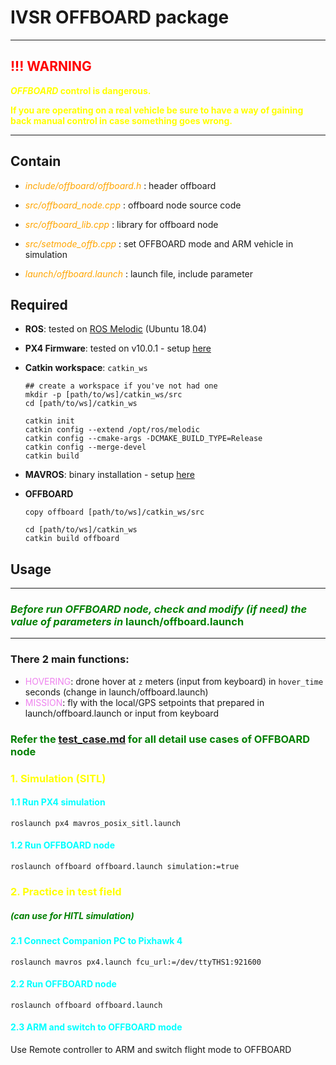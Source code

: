 # IVSR OFFBOARD package

***
## <span style="color:red">!!! WARNING

<span style="color:yellow">__*OFFBOARD* control is dangerous.__

<span style="color:yellow">**If you are operating on a real vehicle be sure to have a way of gaining back manual control in case something goes wrong.**
***

## Contain
- <span style="color:orange">*include/offboard/offboard.h*</span> : header offboard

- <span style="color:orange">*src/offboard_node.cpp*</span>   : offboard node source code
- <span style="color:orange">*src/offboard_lib.cpp*</span>    : library for offboard node
- <span style="color:orange">*src/setmode_offb.cpp*</span>    : set OFFBOARD mode and ARM vehicle in simulation
- <span style="color:orange">*launch/offboard.launch*</span>  : launch file, include parameter

## Required
- **ROS**: tested on [ROS Melodic](http://wiki.ros.org/melodic/Installation/Ubuntu) (Ubuntu     18.04)
- **PX4 Firmware**: tested on v10.0.1 - setup [here](https://github.com/congtranv/px4_install)
- **Catkin workspace**: `catkin_ws`
  ```
  ## create a workspace if you've not had one
  mkdir -p [path/to/ws]/catkin_ws/src
  cd [path/to/ws]/catkin_ws
  ```                                                                                      
  ```
  catkin init
  catkin config --extend /opt/ros/melodic
  catkin config --cmake-args -DCMAKE_BUILD_TYPE=Release
  catkin config --merge-devel
  catkin build
  ```
- **MAVROS**: binary installation - setup [here](https://docs.px4.io/master/en/ros/mavros_installation.html#binary-installation-debian-ubuntu)

- **OFFBOARD**
  ```
  copy offboard [path/to/ws]/catkin_ws/src
  ```
  ```
  cd [path/to/ws]/catkin_ws
  catkin build offboard
  ```
## Usage
***
### <span style="color:green">*Before run OFFBOARD node, check and modify (if need) the value of parameters in* **launch/offboard.launch**
***
### There 2 main functions:
- <span style="color:violet">HOVERING</span>: drone hover at `z` meters (input from keyboard) in `hover_time` seconds (change in launch/offboard.launch)
- <span style="color:violet">MISSION</span>: fly with the local/GPS setpoints that prepared in launch/offboard.launch or input from keyboard
### <span style="color:green">Refer the [test_case.md](test_case.md) for all detail use cases of OFFBOARD node

### <span style="color:yellow">1. Simulation (SITL)
#### <span style="color:cyan">1.1 Run PX4 simulation
```
roslaunch px4 mavros_posix_sitl.launch
```
#### <span style="color:cyan">1.2 Run OFFBOARD node
```
roslaunch offboard offboard.launch simulation:=true
```
### <span style="color:yellow">2. Practice in test field

##### <span style="color:green">***(can use for HITL simulation)***

#### <span style="color:cyan">2.1 Connect Companion PC to Pixhawk 4 
```
roslaunch mavros px4.launch fcu_url:=/dev/ttyTHS1:921600
```
#### <span style="color:cyan">2.2 Run OFFBOARD node
```
roslaunch offboard offboard.launch
```
#### <span style="color:cyan">2.3 ARM and switch to OFFBOARD mode
Use Remote controller to ARM and switch flight mode to OFFBOARD

